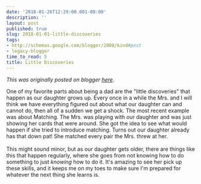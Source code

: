 ```yaml
---
date: '2018-01-26T12:29:00.001-08:00'
description: ''
layout: post
published: true
slug: 2018-01-01-little-discoveries
tags:
- http://schemas.google.com/blogger/2008/kind#post
- legacy-blogger
time_to_read: 5
title: Little Discoveries
---
```


*This was originally posted on blogger [here](https://thedadphd.blogspot.com/2018/01/little-discoveries.html)*.

One of my favorite parts about being a dad are the "little discoveries" that happen as our daughter grows up. Every once in a while the Mrs. and I will think we have everything figured out about what our daughter can and cannot do, then all of a sudden we get a shock. The most recent example was about Matching. The Mrs. was playing with our daughter and was just showing her cards that were around. She got the idea to see what would happen if she tried to introduce matching. Turns out our daughter already has that down pat! She matched every pair the Mrs. threw at her.<br />
<br />
This might sound minor, but as our daughter gets older, there are things like this that happen regularly, where she goes from not knowing how to do something to just <i>knowing</i>&nbsp;how to do it. It's amazing to see her pick up these skills, and it keeps me on my toes to make sure I'm prepared for whatever the next thing she learns is.